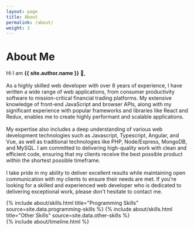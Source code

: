 ```yaml
---
layout: page
title: About
permalink: /about/
weight: 3
---
```


# **About Me**

Hi I am **{{ site.author.name }}** :wave:,
<br /><br />
As a highly skilled web developer with over 8 years of experience, I have written a wide range of web applications, from consumer productivity software to mission-critical financial trading platforms. My extensive knowledge of front-end JavaScript and browser APIs, along with my significant experience with popular frameworks and libraries like React and Redux, enables me to create highly performant and scalable applications.
<br /><br />
My expertise also includes a deep understanding of various web development technologies such as Javascript, Typescript, Angular, and Vue, as well as traditional technologies like PHP, Node/Express, MongoDB, and MySQL. I am committed to delivering high-quality work with clean and efficient code, ensuring that my clients receive the best possible product within the shortest possible timeframe.
<br /><br />
I take pride in my ability to deliver excellent results while maintaining open communication with my clients to ensure their needs are met. If you're looking for a skilled and experienced web developer who is dedicated to delivering exceptional work, please don't hesitate to contact me.

<div class="row">
{% include about/skills.html title="Programming Skills" source=site.data.programming-skills %}
{% include about/skills.html title="Other Skills" source=site.data.other-skills %}
</div>

<div class="row">
{% include about/timeline.html %}
</div>
